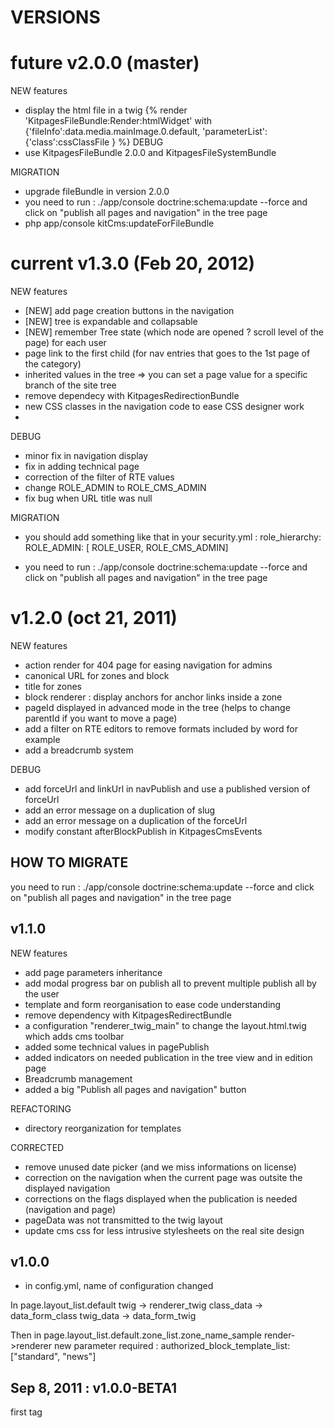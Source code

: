 VERSIONS
========

future v2.0.0 (master)
=====================
NEW features

* display the html file in a twig {% render 'KitpagesFileBundle:Render:htmlWidget' with {'fileInfo':data.media.mainImage.0.default, 'parameterList':{'class':cssClassFile } %}
DEBUG
* use KitpagesFileBundle 2.0.0 and KitpagesFileSystemBundle

MIGRATION
* upgrade fileBundle in version 2.0.0
* you need to run : ./app/console doctrine:schema:update --force
and click on "publish all pages and navigation" in the tree page
* php app/console kitCms:updateForFileBundle

current v1.3.0 (Feb 20, 2012)
=============================

NEW features

* [NEW] add page creation buttons in the navigation
* [NEW] tree is expandable and collapsable
* [NEW] remember Tree state (which node are opened ? scroll level of the page) for each user
* page link to the first child (for nav entries that goes to the 1st page of the category)
* inherited values in the tree => you can set a page value for a specific branch of the site tree
* remove dependecy with KitpagesRedirectionBundle
* new CSS classes in the navigation code to ease CSS designer work
*

DEBUG

* minor fix in navigation display
* fix in adding technical page
* correction of the filter of RTE values
* change ROLE_ADMIN to ROLE_CMS_ADMIN
* fix bug when URL title was null

MIGRATION

* you should add something like that in your security.yml :
    role_hierarchy:
        ROLE_ADMIN: [ ROLE_USER, ROLE_CMS_ADMIN]

* you need to run : ./app/console doctrine:schema:update --force
and click on "publish all pages and navigation" in the tree page


v1.2.0 (oct 21, 2011)
=====================
NEW features

* action render for 404 page for easing navigation for admins
* canonical URL for zones and block
* title for zones
* block renderer : display anchors for anchor links inside a zone
* pageId displayed in advanced mode in the tree (helps to change parentId if you want to move a page)
* add a filter on RTE editors to remove formats included by word for example
* add a breadcrumb system

DEBUG

* add forceUrl and linkUrl in navPublish and use a published version of forceUrl
* add an error message on a duplication of slug
* add an error message on a duplication of the forceUrl
* modify constant afterBlockPublish in KitpagesCmsEvents

HOW TO MIGRATE
--------------
you need to run : ./app/console doctrine:schema:update --force
and click on "publish all pages and navigation" in the tree page

v1.1.0
------
NEW features

* add page parameters inheritance
* add modal progress bar on publish all to prevent multiple publish all by the user
* template and form reorganisation to ease code understanding
* remove dependency with KitpagesRedirectBundle
* a configuration "renderer_twig_main" to change the layout.html.twig which adds cms toolbar
* added some technical values in pagePublish
* added indicators on needed publication in the tree view and in edition page
* Breadcrumb management
* added a big "Publish all pages and navigation" button

REFACTORING

* directory reorganization for templates

CORRECTED

* remove unused date picker (and we miss informations on license)
* correction on the navigation when the current page was outsite the displayed navigation
* corrections on the flags displayed when the publication is needed (navigation and page)
* pageData was not transmitted to the twig layout
* update cms css for less intrusive stylesheets on the real site design

v1.0.0
------

* in config.yml, name of configuration changed

In page.layout_list.default
    twig -> renderer_twig
    class_data -> data_form_class
    twig_data -> data_form_twig

Then in page.layout_list.default.zone_list.zone_name_sample
    render->renderer
    new parameter required : authorized_block_template_list: ["standard", "news"]


Sep 8, 2011 : v1.0.0-BETA1
---------------------------
first tag


